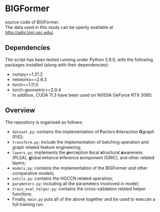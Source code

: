 # BIGFormer

source code of BIGFormer. <br>
The data used in this study can be openly available at http://adni.loni.usc.edu/.

## Dependencies
The script has been tested running under Python 3.9.0, with the following packages installed (along with their dependencies): <br>

* numpy==1.21.2 <br>
* networkx==2.6.3 <br>
* torch==1.11.0 <br>
* torch-geometric==2.0.4 <br>
In addition, CUDA 11.3 have been used on NVIDIA GeForce RTX 3080. <br>

## Overview
The repository is organised as follows: <br>
* `dataset.py`: contains the implementation of **F**actors **I**nteraction **G**graph (FIG); <br>
* `transform.py`: include the implementation of batching operation and graph related feature engineering; <br>
* `layers.py`: implements the **p**erception **l**ocal **s**tructural **a**wareness (PLSA), **g**lobal **r**eliance **i**nference **c**omponent (GRIC), and other related layers; <br>
* `models.py`: contains the implementation of the BIGFormer and other comparative models; <br>
* `untils.py`: contains the HGCCN related operation; <br>
* `parameters.py`: including all the parameters involoved in model; <br>
* `train_eval_helper.py`: contains the cross-validation related helper functions. <br>
* Finally, `main.py` puts all of the above together and be used to execute a full training run.
